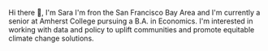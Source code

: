 Hi there 👋, I'm Sara
I'm fron the San Francisco Bay Area and I'm currently a senior at Amherst College pursuing a B.A. in Economics. I'm interested in working with data and policy to uplift communities and promote equitable climate change solutions.
